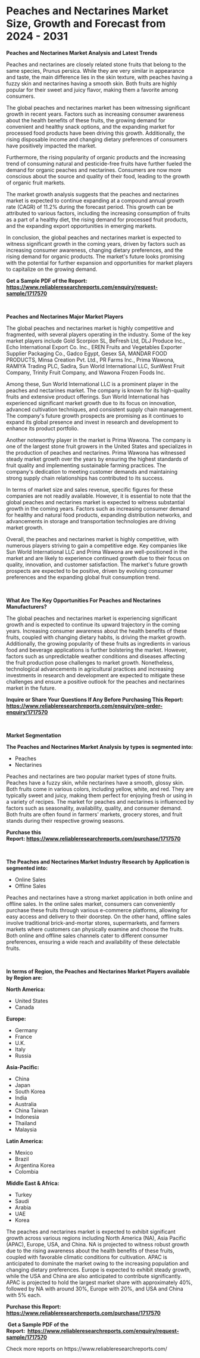 <p><h1>Peaches and Nectarines Market Size, Growth and Forecast from 2024 - 2031</h1></p><p><strong>Peaches and Nectarines Market Analysis and Latest Trends</strong></p>
<p><p>Peaches and nectarines are closely related stone fruits that belong to the same species, Prunus persica. While they are very similar in appearance and taste, the main difference lies in the skin texture, with peaches having a fuzzy skin and nectarines having a smooth skin. Both fruits are highly popular for their sweet and juicy flavor, making them a favorite among consumers.</p><p>The global peaches and nectarines market has been witnessing significant growth in recent years. Factors such as increasing consumer awareness about the health benefits of these fruits, the growing demand for convenient and healthy snack options, and the expanding market for processed food products have been driving this growth. Additionally, the rising disposable income and changing dietary preferences of consumers have positively impacted the market.</p><p>Furthermore, the rising popularity of organic products and the increasing trend of consuming natural and pesticide-free fruits have further fueled the demand for organic peaches and nectarines. Consumers are now more conscious about the source and quality of their food, leading to the growth of organic fruit markets.</p><p>The market growth analysis suggests that the peaches and nectarines market is expected to continue expanding at a compound annual growth rate (CAGR) of 11.2% during the forecast period. This growth can be attributed to various factors, including the increasing consumption of fruits as a part of a healthy diet, the rising demand for processed fruit products, and the expanding export opportunities in emerging markets.</p><p>In conclusion, the global peaches and nectarines market is expected to witness significant growth in the coming years, driven by factors such as increasing consumer awareness, changing dietary preferences, and the rising demand for organic products. The market's future looks promising with the potential for further expansion and opportunities for market players to capitalize on the growing demand.</p></p>
<p><strong>Get a Sample PDF of the Report:&nbsp; <a href="https://www.reliableresearchreports.com/enquiry/request-sample/1717570">https://www.reliableresearchreports.com/enquiry/request-sample/1717570</a></strong></p>
<p>&nbsp;</p>
<p><strong>Peaches and Nectarines Major Market Players</strong></p>
<p><p>The global peaches and nectarines market is highly competitive and fragmented, with several players operating in the industry. Some of the key market players include Gold Scorpion SL, BeFresh Ltd, DLJ Produce Inc., Echo International Export Co. Inc., EREN Fruits and Vegetables Exporter Supplier Packaging Co., Gadco Egypt, Gesex SA, MANDAR FOOD PRODUCTS, Minsa Creation Pvt. Ltd., PR Farms Inc., Prima Wawona, RAMIYA Trading PLC, Sadira, Sun World International LLC, SunWest Fruit Company, Trinity Fruit Company, and Wawona Frozen Foods Inc.</p><p>Among these, Sun World International LLC is a prominent player in the peaches and nectarines market. The company is known for its high-quality fruits and extensive product offerings. Sun World International has experienced significant market growth due to its focus on innovation, advanced cultivation techniques, and consistent supply chain management. The company's future growth prospects are promising as it continues to expand its global presence and invest in research and development to enhance its product portfolio.</p><p>Another noteworthy player in the market is Prima Wawona. The company is one of the largest stone fruit growers in the United States and specializes in the production of peaches and nectarines. Prima Wawona has witnessed steady market growth over the years by ensuring the highest standards of fruit quality and implementing sustainable farming practices. The company's dedication to meeting customer demands and maintaining strong supply chain relationships has contributed to its success.</p><p>In terms of market size and sales revenue, specific figures for these companies are not readily available. However, it is essential to note that the global peaches and nectarines market is expected to witness substantial growth in the coming years. Factors such as increasing consumer demand for healthy and natural food products, expanding distribution networks, and advancements in storage and transportation technologies are driving market growth.</p><p>Overall, the peaches and nectarines market is highly competitive, with numerous players striving to gain a competitive edge. Key companies like Sun World International LLC and Prima Wawona are well-positioned in the market and are likely to experience continued growth due to their focus on quality, innovation, and customer satisfaction. The market's future growth prospects are expected to be positive, driven by evolving consumer preferences and the expanding global fruit consumption trend.</p></p>
<p>&nbsp;</p>
<p><strong>What Are The Key Opportunities For Peaches and Nectarines Manufacturers?</strong></p>
<p><p>The global peaches and nectarines market is experiencing significant growth and is expected to continue its upward trajectory in the coming years. Increasing consumer awareness about the health benefits of these fruits, coupled with changing dietary habits, is driving the market growth. Additionally, the growing popularity of these fruits as ingredients in various food and beverage applications is further bolstering the market. However, factors such as unpredictable weather conditions and diseases affecting the fruit production pose challenges to market growth. Nonetheless, technological advancements in agricultural practices and increasing investments in research and development are expected to mitigate these challenges and ensure a positive outlook for the peaches and nectarines market in the future.</p></p>
<p><strong>Inquire or Share Your Questions If Any Before Purchasing This Report: <a href="https://www.reliableresearchreports.com/enquiry/pre-order-enquiry/1717570">https://www.reliableresearchreports.com/enquiry/pre-order-enquiry/1717570</a></strong></p>
<p>&nbsp;</p>
<p><strong>Market Segmentation</strong></p>
<p><strong>The Peaches and Nectarines Market Analysis by types is segmented into:</strong></p>
<p><ul><li>Peaches</li><li>Nectarines</li></ul></p>
<p><p>Peaches and nectarines are two popular market types of stone fruits. Peaches have a fuzzy skin, while nectarines have a smooth, glossy skin. Both fruits come in various colors, including yellow, white, and red. They are typically sweet and juicy, making them perfect for enjoying fresh or using in a variety of recipes. The market for peaches and nectarines is influenced by factors such as seasonality, availability, quality, and consumer demand. Both fruits are often found in farmers' markets, grocery stores, and fruit stands during their respective growing seasons.</p></p>
<p><strong>Purchase this Report:&nbsp;<a href="https://www.reliableresearchreports.com/purchase/1717570">https://www.reliableresearchreports.com/purchase/1717570</a></strong></p>
<p>&nbsp;</p>
<p><strong>The Peaches and Nectarines Market Industry Research by Application is segmented into:</strong></p>
<p><ul><li>Online Sales</li><li>Offline Sales</li></ul></p>
<p><p>Peaches and nectarines have a strong market application in both online and offline sales. In the online sales market, consumers can conveniently purchase these fruits through various e-commerce platforms, allowing for easy access and delivery to their doorstep. On the other hand, offline sales involve traditional brick-and-mortar stores, supermarkets, and farmers markets where customers can physically examine and choose the fruits. Both online and offline sales channels cater to different consumer preferences, ensuring a wide reach and availability of these delectable fruits.</p></p>
<p>&nbsp;</p>
<p><strong>In terms of Region, the Peaches and Nectarines Market Players available by Region are:</strong></p>
<p>
    <p> <strong> North America: </strong>
        <ul>
            <li>United States</li>
            <li>Canada</li>
        </ul>
        </p> 
    <p> <strong> Europe: </strong>
        <ul>
            <li>Germany</li>
            <li>France</li>
            <li>U.K.</li>
            <li>Italy</li>
            <li>Russia</li>
        </ul>
        </p> 
    <p> <strong> Asia-Pacific: </strong>
        <ul>
            <li>China</li>
            <li>Japan</li>
            <li>South Korea</li>
            <li>India</li>
            <li>Australia</li>
            <li>China Taiwan</li>
            <li>Indonesia</li>
            <li>Thailand</li>
            <li>Malaysia</li>
        </ul>
        </p> 
    <p> <strong> Latin America: </strong>
        <ul>
            <li>Mexico</li>
            <li>Brazil</li>
            <li>Argentina Korea</li>
            <li>Colombia</li>
        </ul>
        </p> 
    <p> <strong> Middle East & Africa: </strong>
        <ul>
            <li>Turkey</li>
            <li>Saudi</li>
            <li>Arabia</li>
            <li>UAE</li>
            <li>Korea</li>
        </ul>
    </p>
    </p>
<p><p>The peaches and nectarines market is expected to exhibit significant growth across various regions including North America (NA), Asia Pacific (APAC), Europe, USA, and China. NA is projected to witness robust growth due to the rising awareness about the health benefits of these fruits, coupled with favorable climatic conditions for cultivation. APAC is anticipated to dominate the market owing to the increasing population and changing dietary preferences. Europe is expected to exhibit steady growth, while the USA and China are also anticipated to contribute significantly. APAC is projected to hold the largest market share with approximately 40%, followed by NA with around 30%, Europe with 20%, and USA and China with 5% each.</p></p>
<p><strong>Purchase this Report: <a href="https://www.reliableresearchreports.com/purchase/1717570">https://www.reliableresearchreports.com/purchase/1717570</a></strong></p>
<p>&nbsp;<strong>Get a Sample PDF of the Report:&nbsp;&nbsp;<a href="https://www.reliableresearchreports.com/enquiry/request-sample/1717570">https://www.reliableresearchreports.com/enquiry/request-sample/1717570</a></strong></p>
<p><strong></strong></p>
<p>Check more reports on https://www.reliableresearchreports.com/</p>